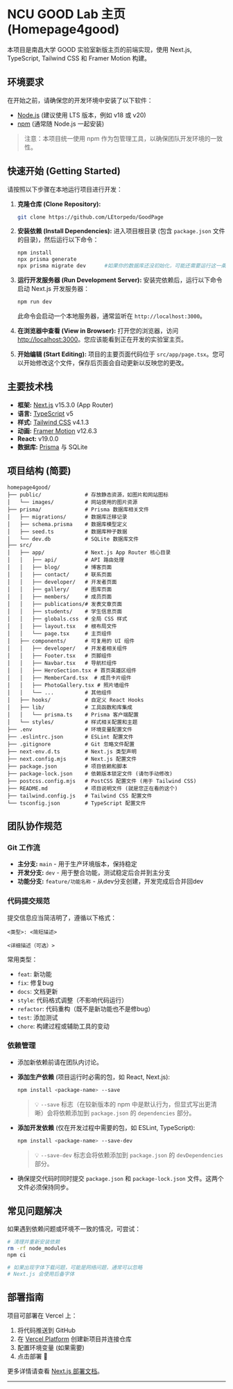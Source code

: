 # NCU GOOD Lab 主页 (Homepage4good)

本项目是南昌大学 GOOD 实验室新版主页的前端实现，使用 Next.js, TypeScript, Tailwind CSS 和 Framer Motion 构建。

## 环境要求

在开始之前，请确保您的开发环境中安装了以下软件：

- [Node.js](https://nodejs.org/) (建议使用 LTS 版本，例如 v18 或 v20)
- [npm](https://www.npmjs.com/) (通常随 Node.js 一起安装)

> 注意：本项目统一使用 npm 作为包管理工具，以确保团队开发环境的一致性。

## 快速开始 (Getting Started)

请按照以下步骤在本地运行项目进行开发：

1. **克隆仓库 (Clone Repository):**

   ```bash
   git clone https://github.com/LEtorpedo/GoodPage
   ```

2. **安装依赖 (Install Dependencies):**
   进入项目根目录 (包含 `package.json` 文件的目录)，然后运行以下命令：

   ```bash
   npm install
   npx prisma generate
   npx prisma migrate dev      #如果你的数据库还没初始化，可能还需要运行这一条代码
   ```

3. **运行开发服务器 (Run Development Server):**
   安装完依赖后，运行以下命令启动 Next.js 开发服务器：

   ```bash
   npm run dev
   ```

   此命令会启动一个本地服务器，通常监听在 `http://localhost:3000`。

4. **在浏览器中查看 (View in Browser):**
   打开您的浏览器，访问 [http://localhost:3000](http://localhost:3000)。您应该能看到正在开发的实验室主页。

5. **开始编辑 (Start Editing):**
   项目的主要页面代码位于 `src/app/page.tsx`。您可以开始修改这个文件，保存后页面会自动更新以反映您的更改。

## 主要技术栈

- **框架:** [Next.js](https://nextjs.org/) v15.3.0 (App Router)
- **语言:** [TypeScript](https://www.typescriptlang.org/) v5
- **样式:** [Tailwind CSS](https://tailwindcss.com/) v4.1.3
- **动画:** [Framer Motion](https://www.framer.com/motion/) v12.6.3
- **React:** v19.0.0
- **数据库:** [Prisma](https://www.prisma.io/) 与 SQLite

## 项目结构 (简要)

```
homepage4good/
├── public/              # 存放静态资源，如图片和网站图标
│   └── images/          # 网站使用的图片资源
├── prisma/              # Prisma 数据库相关文件
│   ├── migrations/      # 数据库迁移记录
│   ├── schema.prisma    # 数据库模型定义
│   ├── seed.ts          # 数据库种子数据
│   └── dev.db           # SQLite 数据库文件
├── src/
│   ├── app/             # Next.js App Router 核心目录
│   │   ├── api/         # API 路由处理
│   │   ├── blog/        # 博客页面
│   │   ├── contact/     # 联系页面
│   │   ├── developer/   # 开发者页面
│   │   ├── gallery/     # 图库页面
│   │   ├── members/     # 成员页面
│   │   ├── publications/# 发表文章页面
│   │   ├── students/    # 学生信息页面
│   │   ├── globals.css  # 全局 CSS 样式
│   │   ├── layout.tsx   # 根布局文件
│   │   └── page.tsx     # 主页组件
│   ├── components/      # 可复用的 UI 组件
│   │   ├── developer/   # 开发者相关组件
│   │   ├── Footer.tsx   # 页脚组件
│   │   ├── Navbar.tsx   # 导航栏组件
│   │   ├── HeroSection.tsx # 首页英雄区组件
│   │   ├── MemberCard.tsx  # 成员卡片组件
│   │   ├── PhotoGallery.tsx # 照片墙组件
│   │   └── ...          # 其他组件
│   ├── hooks/           # 自定义 React Hooks
│   ├── lib/             # 工具函数和库集成
│   │   └── prisma.ts    # Prisma 客户端配置
│   └── styles/          # 样式相关配置和主题
├── .env                 # 环境变量配置文件
├── .eslintrc.json       # ESLint 配置文件
├── .gitignore           # Git 忽略文件配置
├── next-env.d.ts        # Next.js 类型声明
├── next.config.mjs      # Next.js 配置文件
├── package.json         # 项目依赖和脚本
├── package-lock.json    # 依赖版本锁定文件 (请勿手动修改)
├── postcss.config.mjs   # PostCSS 配置文件 (用于 Tailwind CSS)
├── README.md            # 项目说明文件 (就是您正在看的这个)
├── tailwind.config.js   # Tailwind CSS 配置文件
└── tsconfig.json        # TypeScript 配置文件
```

## 团队协作规范

### Git 工作流

- **主分支:** `main` - 用于生产环境版本，保持稳定
- **开发分支:** `dev` - 用于整合功能，测试稳定后合并到主分支
- **功能分支:** `feature/功能名称` - 从dev分支创建，开发完成后合并回dev

### 代码提交规范

提交信息应当简洁明了，遵循以下格式：

```
<类型>: <简短描述>

<详细描述（可选）>
```

常用类型：

- `feat`: 新功能
- `fix`: 修复bug
- `docs`: 文档更新
- `style`: 代码格式调整（不影响代码运行）
- `refactor`: 代码重构（既不是新功能也不是修bug）
- `test`: 添加测试
- `chore`: 构建过程或辅助工具的变动

### 依赖管理

- 添加新依赖前请在团队内讨论。
- **添加生产依赖** (项目运行时必需的包，如 React, Next.js):

  ```bash
  npm install <package-name> --save
  ```

  > 💡 `--save` 标志（在较新版本的 npm 中是默认行为，但显式写出更清晰）会将依赖添加到 `package.json` 的 `dependencies` 部分。

- **添加开发依赖** (仅在开发过程中需要的包，如 ESLint, TypeScript):

  ```bash
  npm install <package-name> --save-dev
  ```

  > 💡 `--save-dev` 标志会将依赖添加到 `package.json` 的 `devDependencies` 部分。

- 确保提交代码时同时提交 `package.json` 和 `package-lock.json` 文件。这两个文件必须保持同步。

## 常见问题解决

如果遇到依赖问题或环境不一致的情况，可尝试：

```bash
# 清理并重新安装依赖
rm -rf node_modules
npm ci

# 如果出现字体下载问题，可能是网络问题，通常可以忽略
# Next.js 会使用后备字体
```

## 部署指南

项目可部署在 Vercel 上：

1. 将代码推送到 GitHub
2. 在 [Vercel Platform](https://vercel.com/new?utm_medium=default-template&filter=next.js&utm_source=create-next-app&utm_campaign=create-next-app-readme) 创建新项目并连接仓库
3. 配置环境变量 (如果需要)
4. 点击部署 🚀

更多详情请查看 [Next.js 部署文档](https://nextjs.org/docs/app/building-your-application/deploying)。

---
